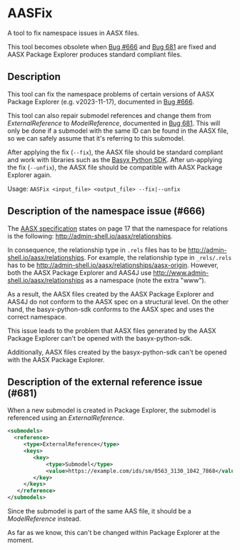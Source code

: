 # AASFix

A tool to fix namespace issues in AASX files.

This tool becomes obsolete when [Bug #666](https://github.com/admin-shell-io/aasx-package-explorer/issues/666) and [Bug 681](https://github.com/admin-shell-io/aasx-package-explorer/issues/681) are fixed and AASX Package Explorer produces standard compliant files.

## Description

This tool can fix the namespace problems of certain versions of AASX Package Explorer (e.g. v2023-11-17), documented in [Bug #666](https://github.com/admin-shell-io/aasx-package-explorer/issues/666).

This tool can also repair submodel references and change them from *ExternalReference* to *ModelReference*, documented in [Bug 681](https://github.com/admin-shell-io/aasx-package-explorer/issues/681). This will only be done if a submodel with the same ID can be found in the AASX file, so we can safely assume that it's referring to this submodel.

After applying the fix (`--fix`), the AASX file should be standard compliant and work with libraries such as the [Basyx Python SDK](https://github.com/eclipse-basyx/basyx-python-sdk).  After un-applying the fix (`--unfix`), the AASX file should be compatible with AASX Package Explorer again. 

Usage: `AASFix <input_file> <output_file> --fix|--unfix`

## Description of the namespace issue (#666)

The [AASX specification](https://industrialdigitaltwin.org/wp-content/uploads/2023/04/IDTA-01005-3-0_SpecificationAssetAdministrationShell_Part5_AASXPackageFileFormat.pdf) states on page 17 that the namespace for relations is the following: http://admin-shell.io/aasx/relationships.

In consequence, the relationship type in `.rels` files has to be http://admin-shell.io/aasx/relationships. 
For example, the relationship type in `_rels/.rels` has to be http://admin-shell.io/aasx/relationships/aasx-origin. 
However, both the AASX Package Explorer and AAS4J use http://www.admin-shell.io/aasx/relationships as a namespace (note the extra "www").

As a result, the AASX files created by the AASX Package Explorer and AAS4J do not conform to the AASX spec on a structural level. 
On the other hand, the basyx-python-sdk conforms to the AASX spec and uses the correct namespace.

This issue leads to the problem that AASX files generated by the AASX Package Explorer can't be opened with the basyx-python-sdk.

Additionally, AASX files created by the basyx-python-sdk can't be opened with the AASX Package Explorer.

## Description of the external reference issue (#681)

When a new submodel is created in Package Explorer, the submodel is referenced using an *ExternalReference*.

```xml
<submodels>
  <reference>
     <type>ExternalReference</type>
     <keys>
        <key>
            <type>Submodel</type>
            <value>https://example.com/ids/sm/0563_3130_1042_7868</value>
        </key>
     </keys>
   </reference>
</submodels>
```

Since the submodel is part of the same AAS file, it should be a *ModelReference* instead.

As far as we know, this can't be changed within Package Explorer at the moment.